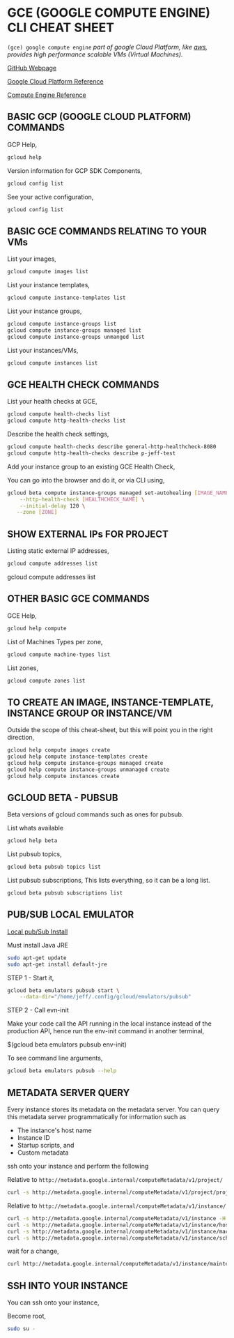 # GCE (GOOGLE COMPUTE ENGINE) CLI CHEAT SHEET

`(gce) google compute engine` _part of google Cloud Platform, 
like [aws](https://github.com/JeffDeCola/my-cheat-sheets/tree/master/servers/compute/amazon-web-services-cheat-sheet),
provides high performance scalable VMs (Virtual Machines)._

[GitHub Webpage](https://jeffdecola.github.io/my-cheat-sheets/)

[Google Cloud Platform Reference](https://cloud.google.com/sdk/gcloud/reference/)

[Compute Engine Reference](https://cloud.google.com/sdk/gcloud/reference/compute/)

## BASIC GCP (GOOGLE CLOUD PLATFORM) COMMANDS

GCP Help,

```bash
gcloud help
```

Version information for GCP SDK Components,

```bash
gcloud config list
```

See your active configuration,

```bash
gcloud config list
```

## BASIC GCE COMMANDS RELATING TO YOUR VMs

List your images,

```bash
gcloud compute images list
```

List your instance templates,

```bash
gcloud compute instance-templates list
```

List your instance groups,

```bash
gcloud compute instance-groups list
gcloud compute instance-groups managed list
gcloud compute instance-groups unmanged list
```

List your instances/VMs,

```bash
gcloud compute instances list
```

## GCE HEALTH CHECK COMMANDS

List your health checks at GCE,

```bash
gcloud compute health-checks list
gcloud compute http-health-checks list
```

Describe the health check settings,

```bash
gcloud compute health-checks describe general-http-healthcheck-8080
gcloud compute http-health-checks describe p-jeff-test
```

Add your instance group to an existing GCE Health Check,

You can go into the browser and do it, or via CLI using,

```bash
gcloud beta compute instance-groups managed set-autohealing [IMAGE_NAME] \
    --http-health-check [HEALTHCHECK_NAME] \
    --initial-delay 120 \
   --zone [ZONE]
```

## SHOW EXTERNAL IPs FOR PROJECT

Listing static external IP addresses,


```bash
gcloud compute addresses list
```

gcloud compute addresses list

## OTHER BASIC GCE COMMANDS

GCE Help,

```bash
gcloud help compute
```

List of Machines Types per zone,

```bash
gcloud compute machine-types list
```

List zones,

```bash
gcloud compute zones list
```

## TO CREATE AN IMAGE, INSTANCE-TEMPLATE, INSTANCE GROUP OR INSTANCE/VM

Outside the scope of this cheat-sheet, but this will point you
in the right direction,

```bash
gcloud help compute images create
gcloud help compute instance-templates create
gcloud help compute instance-groups managed create
gcloud help compute instance-groups unmanaged create
gcloud help compute instances create
```

## GCLOUD BETA - PUBSUB

Beta versions of gcloud commands such as ones for pubsub.

List whats available

```bash
gcloud help beta
```

List pubsub topics,

```bash
gcloud beta pubsub topics list
```

List pubsub subscriptions,
This lists everything, so it can be a long list.

```bash
gcloud beta pubsub subscriptions list
```

## PUB/SUB LOCAL EMULATOR

[Local pub/Sub Install](https://cloud.google.com/pubsub/docs/emulator)

Must install Java JRE

```bash
sudo apt-get update
sudo apt-get install default-jre
```

STEP 1 - Start it,

```bash
gcloud beta emulators pubsub start \
    --data-dir="/home/jeff/.config/gcloud/emulators/pubsub"
```

STEP 2 - Call evn-init

Make your code call the API running in the local
instance instead of the production API, hence
run the env-init command in another terminal,

$(gcloud beta emulators pubsub env-init)

To see command line arguments,

```bash
gcloud beta emulators pubsub --help
```

## METADATA SERVER QUERY

Every instance stores its metadata on the metadata server.
You can query this metadata server programmatically for information such as 

* The instance's host name
* Instance ID
* Startup scripts, and
* Custom metadata

ssh onto your instance and perform the following

Relative to `http://metadata.google.internal/computeMetadata/v1/project/`

```bash
curl -s http://metadata.google.internal/computeMetadata/v1/project/project-id  -H "Metadata-Flavor: Google"
```

Relative to `http://metadata.google.internal/computeMetadata/v1/instance/`

```bash
curl -s http://metadata.google.internal/computeMetadata/v1/instance -H "Metadata-Flavor: Google"
curl -s http://metadata.google.internal/computeMetadata/v1/instance/hostname -H "Metadata-Flavor: Google"
curl -s http://metadata.google.internal/computeMetadata/v1/instance/machine-type -H "Metadata-Flavor: Google"
curl -s http://metadata.google.internal/computeMetadata/v1/instance/scheduling/preemptible  -H "Metadata-Flavor: Google"
```

wait for a change,

```bash
curl http://metadata.google.internal/computeMetadata/v1/instance/maintenance-event?wait_for_change=true -H 'Metadata-Flavor: Google'
```

## SSH INTO YOUR INSTANCE

You can ssh onto your instance,

Become root,

```bash
sudo su -
```
